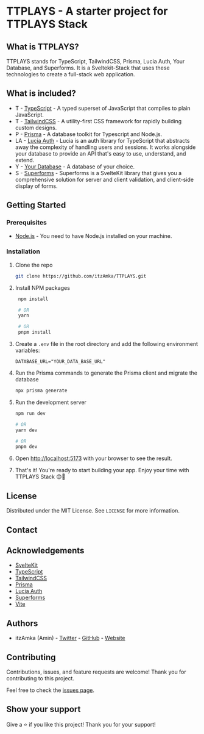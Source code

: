# TTPLAYS - A starter project for TTPLAYS Stack

## What is TTPLAYS?

TTPLAYS stands for TypeScript, TailwindCSS, Prisma, Lucia Auth, Your Database, and Superforms. It is a Sveltekit-Stack that uses these technologies to create a full-stack web application.

## What is included?

- T - [TypeScript](https://www.typescriptlang.org/) - A typed superset of JavaScript that compiles to plain JavaScript.
- T - [TailwindCSS](https://tailwindcss.com/) - A utility-first CSS framework for rapidly building custom designs.
- P - [Prisma](https://www.prisma.io/) - A database toolkit for Typescript and Node.js.
- LA - [Lucia Auth](https://lucia-auth.com/) - Lucia is an auth library for TypeScript that abstracts away the complexity of handling users and sessions. It works alongside your database to provide an API that's easy to use, understand, and extend.
- Y - [Your Database](https://lucia-auth.com/basics/database) - A database of your choice.
- S - [Superforms](https://superforms.rocks/) - Superforms is a SvelteKit library that gives you a comprehensive solution for server and client validation, and client-side display of forms.

## Getting Started

### Prerequisites

- [Node.js](https://nodejs.org/en/) - You need to have Node.js installed on your machine.

### Installation

1. Clone the repo
   ```sh
   git clone https://github.com/itzAmka/TTPLAYS.git
   ```
2. Install NPM packages

   ```sh
    npm install

    # OR
    yarn

    # OR
    pnpm install
   ```

3. Create a `.env` file in the root directory and add the following environment variables:

   ```.env
   DATABASE_URL="YOUR_DATA_BASE_URL"
   ```

4. Run the Prisma commands to generate the Prisma client and migrate the database

   ```sh
   npx prisma generate
   ```

5. Run the development server

   ```sh
   npm run dev

   # OR
   yarn dev

   # OR
   pnpm dev
   ```

6. Open [http://localhost:5173](http://localhost:5173) with your browser to see the result.

7. That's it! You're ready to start building your app. Enjoy your time with TTPLAYS Stack 😊🎉

## License

Distributed under the MIT License. See `LICENSE` for more information.

## Contact

## Acknowledgements

- [SvelteKit](https://kit.svelte.dev/)
- [TypeScript](https://www.typescriptlang.org/)
- [TailwindCSS](https://tailwindcss.com/)
- [Prisma](https://www.prisma.io/)
- [Lucia Auth](https://lucia-auth.com/)
- [Superforms](https://superforms.rocks/)
- [Vite](https://vitejs.dev/)

## Authors

- itzAmka (Amin) - [Twitter](https://twitter.com/itzAmka) - [GitHub](https://github.com/itzAmka) - [Website](https://amka.vercel.app)

## Contributing

Contributions, issues, and feature requests are welcome!
Thank you for contributing to this project.

Feel free to check the [issues page](https://github.com/itzAmka/TTPLAYS/issues).

## Show your support

Give a ⭐️ if you like this project!
Thank you for your support!
